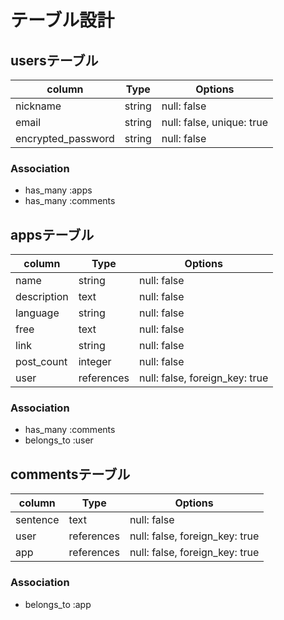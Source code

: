 # テーブル設計

## usersテーブル
| column             | Type   | Options                   |
| ------------------ | ------ | ------------------------- |
| nickname           | string | null: false               |
| email              | string | null: false, unique: true |
| encrypted_password | string | null: false               |

### Association
- has_many :apps
- has_many :comments


## appsテーブル
| column      | Type       | Options                        |
| ----------- | -----------| ------------------------------ |
| name        | string     | null: false                    |
| description | text       | null: false                    |
| language    | string     | null: false                    |
| free        | text       | null: false                    |
| link        | string     | null: false                    |
| post_count  | integer    | null: false                    |
| user        | references | null: false, foreign_key: true |

### Association
- has_many :comments
- belongs_to :user


## commentsテーブル
| column   | Type       | Options                        |
| -------- | ---------- | ------------------------------ |
| sentence | text       | null: false                    |
| user     | references | null: false, foreign_key: true |
| app      | references | null: false, foreign_key: true |


### Association
- belongs_to :app